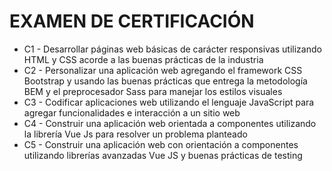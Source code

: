 <html>
<head>
<title>Inforcap - Talento Digital 2019::</title>
</head>
<body>

<h1>EXAMEN DE CERTIFICACIÓN</h1>
<ul>
  
  <li>C1 - Desarrollar páginas web básicas de carácter responsivas utilizando HTML y CSS acorde a las buenas prácticas de la industria
</li><li>C2 - Personalizar una aplicación web agregando el framework CSS Bootstrap y usando las buenas prácticas que entrega la metodología BEM y el preprocesador Sass para manejar los estilos visuales
</li><li>C3 - Codificar aplicaciones web utilizando el lenguaje JavaScript para agregar funcionalidades e interacción a un sitio web
</li><li>C4 - Construir una aplicación web orientada a componentes utilizando la librería Vue Js para resolver un problema planteado
</li><li>C5 - Construir una aplicación web con orientación a componentes utilizando librerías avanzadas Vue JS y buenas prácticas de testing

</ul>

</body>
</html>
